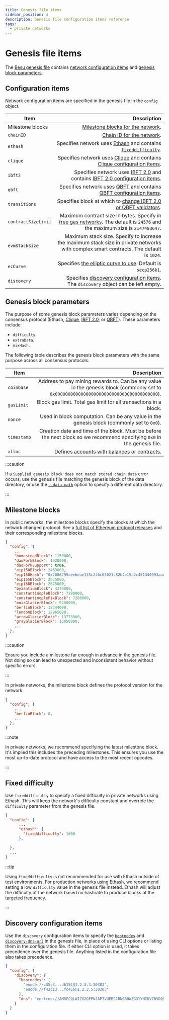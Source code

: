 ```yaml
---
title: Genesis file items
sidebar_position: 4
description: Genesis file configuration items reference
tags:
  - private networks
---
```


# Genesis file items

The [Besu genesis file](../concepts/genesis-file.md) contains [network configuration items](#configuration-items) and [genesis block parameters](#genesis-block-parameters).

## Configuration items

Network configuration items are specified in the genesis file in the `config` object.

| Item | Description |
| --- | --: |
| Milestone blocks | [Milestone blocks for the network](#milestone-blocks). |
| `chainID` | [Chain ID for the network](../concepts/network-and-chain-id.md). |
| `ethash` | Specifies network uses [Ethash](../../private-networks/how-to/configure/consensus/index.md) and contains [`fixeddifficulty`](#fixed-difficulty). |
| `clique` | Specifies network uses [Clique](../../private-networks/how-to/configure/consensus/clique.md) and contains [Clique configuration items](../../private-networks/how-to/configure/consensus/clique.md#genesis-file). |
| `ibft2` | Specifies network uses [IBFT 2.0](../../private-networks/how-to/configure/consensus/ibft.md) and contains [IBFT 2.0 configuration items](../../private-networks/how-to/configure/consensus/ibft.md#genesis-file). |
| `qbft` | Specifies network uses [QBFT](../../private-networks/how-to/configure/consensus/qbft.md) and contains [QBFT configuration items](../../private-networks/how-to/configure/consensus/qbft.md#genesis-file). |
| `transitions` | Specifies block at which to [change IBFT 2.0 or QBFT validators](../../private-networks/how-to/configure/consensus/add-validators-without-voting.md). |
| `contractSizeLimit` | Maximum contract size in bytes. Specify in [free gas networks](../../private-networks/how-to/configure/free-gas.md). The default is `24576` and the maximum size is `2147483647`. |
| `evmStackSize` | Maximum stack size. Specify to increase the maximum stack size in private networks with complex smart contracts. The default is `1024`. |
| `ecCurve` | Specifies [the elliptic curve to use](../../private-networks/how-to/configure/curves.md). Default is `secp256k1`. |
| `discovery` | Specifies [discovery configuration items](#discovery-configuration-items). The `discovery` object can be left empty. |

## Genesis block parameters

The purpose of some genesis block parameters varies depending on the consensus protocol (Ethash, [Clique](../../private-networks/how-to/configure/consensus/clique.md), [IBFT 2.0](../../private-networks/how-to/configure/consensus/ibft.md), or [QBFT](../../private-networks/how-to/configure/consensus/qbft.md)). These parameters include:

- `difficulty`.
- `extraData`.
- `mixHash`.

The following table describes the genesis block parameters with the same purpose across all consensus protocols.

| Item | Description |
| --- | --: |
| `coinbase` | Address to pay mining rewards to. Can be any value in the genesis block (commonly set to `0x0000000000000000000000000000000000000000`). |
| `gasLimit` | Block gas limit. Total gas limit for all transactions in a block. |
| `nonce` | Used in block computation. Can be any value in the genesis block (commonly set to `0x0`). |
| `timestamp` | Creation date and time of the block. Must be before the next block so we recommend specifying `0x0` in the genesis file. |
| `alloc` | Defines [accounts with balances](../../private-networks/reference/accounts-for-testing.md) or [contracts](../../private-networks/how-to/configure/contracts.md). |

:::caution

If a `Supplied genesis block does not match stored chain data` error occurs, use the genesis file matching the genesis block of the data directory, or use the [`--data-path`](../reference/cli/options.md#data-path) option to specify a different data directory.

:::

## Milestone blocks

In public networks, the milestone blocks specify the blocks at which the network changed protocol. See a [full list of Ethereum protocol releases](https://github.com/ethereum/execution-specs#ethereum-protocol-releases) and their corresponding milestone blocks.

```json title="Ethereum Mainnet milestone blocks"
{
  "config": {
    ...
    "homesteadBlock": 1150000,
    "daoForkBlock": 1920000,
    "daoForkSupport": true,
    "eip150Block": 2463000,
    "eip150Hash": "0x2086799aeebeae135c246c65021c82b4e15a2c451340993aacfd2751886514f0",
    "eip155Block": 2675000,
    "eip158Block": 2675000,
    "byzantiumBlock": 4370000,
    "constantinopleBlock": 7280000,
    "constantinopleFixBlock": 7280000,
    "muirGlacierBlock": 9200000,
    "berlinBlock": 12244000,
    "londonBlock": 12965000,
    "arrowGlacierBlock": 13773000,
    "grayGlacierBlock": 15050000,
    ...
  },
}
```

:::caution

Ensure you include a milestone far enough in advance in the genesis file. Not doing so can lead to unexpected and inconsistent behavior without specific errors.

:::

In private networks, the milestone block defines the protocol version for the network.

```json title="Private network milestone block"
{
  "config": {
    ...
    "berlinBlock": 0,
    ...
  },
}
```

:::note

In private networks, we recommend specifying the latest milestone block. It's implied this includes the preceding milestones. This ensures you use the most up-to-date protocol and have access to the most recent opcodes.

:::

## Fixed difficulty

Use `fixeddifficulty` to specify a fixed difficulty in private networks using Ethash. This will keep the network's difficulty constant and override the `difficulty` parameter from the genesis file.

```json
{
  "config": {
      ...
      "ethash": {
        "fixeddifficulty": 1000
      },

  },
  ...
}
```

:::tip

Using `fixeddifficulty` is not recommended for use with Ethash outside of test environments. For production networks using Ethash, we recommend setting a low `difficulty` value in the genesis file instead. Ethash will adjust the difficulty of the network based on hashrate to produce blocks at the targeted frequency.

:::

## Discovery configuration items

Use the `discovery` configuration items to specify the [`bootnodes`](cli/options.md#bootnodes) and [`discovery-dns-url`](cli/options.md#discovery-dns-url) in the genesis file, in place of using CLI options or listing them in the configuration file. If either CLI option is used, it takes precedence over the genesis file. Anything listed in the configuration file also takes precedence.

```json
{
  "config": {
    "discovery": {
      "bootnodes": [
        "enode://c35c3...d615f@1.2.3.4:30303",
        "enode://f42c13...fc456@1.2.3.5:30303"
      ],
      "dns": "enrtree://AM5FCQLWIZX2QFPNJAP7VUERCCRNGRHWZG3YYHIUV7BVDQ5FDPRT2@nodes.example.org"
    }
  }
}
```

<!--links-->

[GoQuorum clients]: https://consensys.net/docs/goquorum/en/stable/
